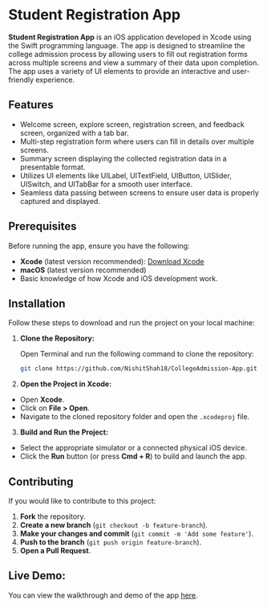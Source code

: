 # Student Registration App

**Student Registration App** is an iOS application developed in Xcode using the Swift programming language. The app is designed to streamline the college admission process by allowing users to fill out registration forms across multiple screens and view a summary of their data upon completion. The app uses a variety of UI elements to provide an interactive and user-friendly experience.

## Features

- Welcome screen, explore screen, registration screen, and feedback screen, organized with a tab bar.
- Multi-step registration form where users can fill in details over multiple screens.
- Summary screen displaying the collected registration data in a presentable format.
- Utilizes UI elements like UILabel, UITextField, UIButton, UISlider, UISwitch, and UITabBar for a smooth user interface.
- Seamless data passing between screens to ensure user data is properly captured and displayed.

## Prerequisites

Before running the app, ensure you have the following:

- **Xcode** (latest version recommended): [Download Xcode](https://developer.apple.com/xcode/)
- **macOS** (latest version recommended)
- Basic knowledge of how Xcode and iOS development work.

## Installation

Follow these steps to download and run the project on your local machine:

1. **Clone the Repository:**

   Open Terminal and run the following command to clone the repository:

   ```bash
   git clone https://github.com/NishitShah18/CollegeAdmission-App.git
   ```

2. **Open the Project in Xcode:**
  - Open **Xcode**.
  - Click on **File > Open**.
  - Navigate to the cloned repository folder and open the `.xcodeproj` file.

3. **Build and Run the Project:**
  - Select the appropriate simulator or a connected physical iOS device.
  - Click the **Run** button (or press **Cmd + R**) to build and launch the app.

## Contributing

If you would like to contribute to this project:

1. **Fork** the repository.
2. **Create a new branch** (`git checkout -b feature-branch`).
3. **Make your changes and commit** (`git commit -m 'Add some feature'`).
4. **Push to the branch** (`git push origin feature-branch`).
5. **Open a Pull Request**.

## Live Demo:
You can view the walkthrough and demo of the app [here](https://seneca-my.sharepoint.com/:v:/g/personal/ngshah3_myseneca_ca/Ecr8HVr-l8ZMu3ubw6Hh5k0BVfIyGvu6ui82CjhnCEgD8A?e=ziMTKr&nav=eyJyZWZlcnJhbEluZm8iOnsicmVmZXJyYWxBcHAiOiJTdHJlYW1XZWJBcHAiLCJyZWZlcnJhbFZpZXciOiJTaGFyZURpYWxvZy1MaW5rIiwicmVmZXJyYWxBcHBQbGF0Zm9ybSI6IldlYiIsInJlZmVycmFsTW9kZSI6InZpZXcifX0%3D).
